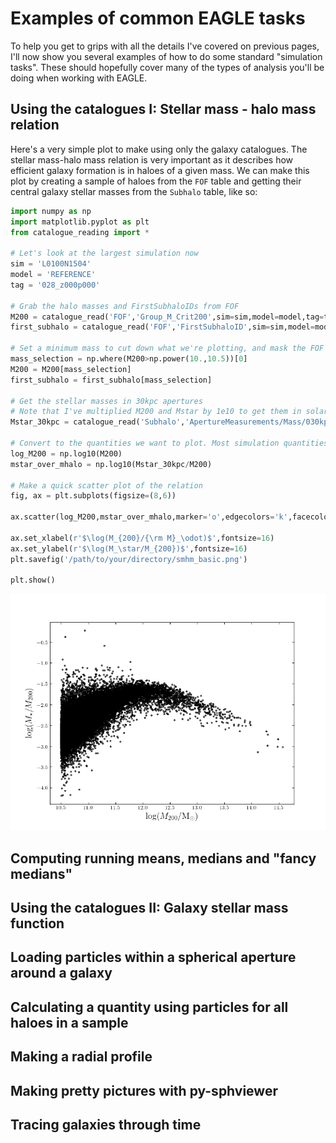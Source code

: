 # Examples of common EAGLE tasks

To help you get to grips with all the details I've covered on previous pages, I'll now show you several examples of how to do some standard "simulation tasks". These should hopefully cover many of the types of analysis you'll be doing when working with EAGLE.

## Using the catalogues I: Stellar mass - halo mass relation

Here's a very simple plot to make using only the galaxy catalogues. The stellar mass-halo mass relation is very important as it describes how efficient galaxy formation is in haloes of a given mass. We can make this plot by creating a sample of haloes from the `FOF` table and getting their central galaxy stellar masses from the `Subhalo` table, like so:

```python
import numpy as np
import matplotlib.pyplot as plt
from catalogue_reading import *

# Let's look at the largest simulation now
sim = 'L0100N1504'
model = 'REFERENCE'
tag = '028_z000p000'

# Grab the halo masses and FirstSubhaloIDs from FOF
M200 = catalogue_read('FOF','Group_M_Crit200',sim=sim,model=model,tag=tag) * 1e10
first_subhalo = catalogue_read('FOF','FirstSubhaloID',sim=sim,model=model,tag=tag)

# Set a minimum mass to cut down what we're plotting, and mask the FOF arrays
mass_selection = np.where(M200>np.power(10.,10.5))[0]
M200 = M200[mass_selection]
first_subhalo = first_subhalo[mass_selection]    

# Get the stellar masses in 30kpc apertures
# Note that I've multiplied M200 and Mstar by 1e10 to get them in solar masses
Mstar_30kpc = catalogue_read('Subhalo','ApertureMeasurements/Mass/030kpc',sim=sim,model=model,tag=tag)[first_subhalo,4] * 1e10

# Convert to the quantities we want to plot. Most simulation quantities are best plotted logarithmically!
log_M200 = np.log10(M200)
mstar_over_mhalo = np.log10(Mstar_30kpc/M200)

# Make a quick scatter plot of the relation
fig, ax = plt.subplots(figsize=(8,6))

ax.scatter(log_M200,mstar_over_mhalo,marker='o',edgecolors='k',facecolors='none',s=5)

ax.set_xlabel(r'$\log(M_{200}/{\rm M}_\odot)$',fontsize=16)
ax.set_ylabel(r'$\log(M_\star/M_{200})$',fontsize=16)
plt.savefig('/path/to/your/directory/smhm_basic.png')

plt.show()
```
![smhm_basic](/images/smhm_basic.png)




## Computing running means, medians and "fancy medians"

## Using the catalogues II: Galaxy stellar mass function

## Loading particles within a spherical aperture around a galaxy

## Calculating a quantity using particles for all haloes in a sample

## Making a radial profile

## Making pretty pictures with py-sphviewer

## Tracing galaxies through time

